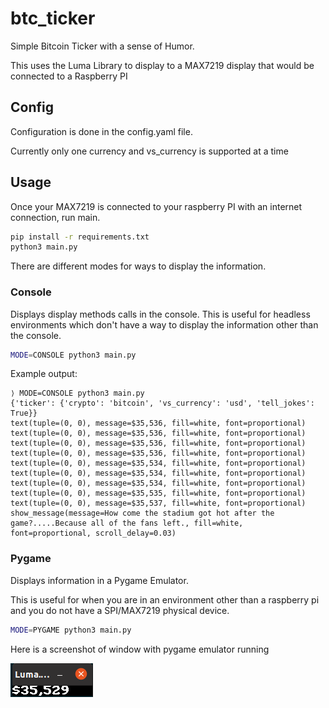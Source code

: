 # btc_ticker

Simple Bitcoin Ticker with a sense of Humor.

This uses the Luma Library to display to a MAX7219 display that would be connected to a Raspberry PI

## Config

Configuration is done in the config.yaml file.

Currently only one currency and vs_currency is supported at a time

## Usage

Once your MAX7219 is connected to your raspberry PI with an internet connection, run main.

```bash
pip install -r requirements.txt
python3 main.py
```

There are different modes for ways to display the information.

### Console

Displays display methods calls in the console. This is useful for headless environments which don't have a way to display the information other than the console.

```bash
MODE=CONSOLE python3 main.py
```

Example output:

```
⟩ MODE=CONSOLE python3 main.py
{'ticker': {'crypto': 'bitcoin', 'vs_currency': 'usd', 'tell_jokes': True}}
text(tuple=(0, 0), message=$35,536, fill=white, font=proportional)
text(tuple=(0, 0), message=$35,536, fill=white, font=proportional)
text(tuple=(0, 0), message=$35,536, fill=white, font=proportional)
text(tuple=(0, 0), message=$35,536, fill=white, font=proportional)
text(tuple=(0, 0), message=$35,534, fill=white, font=proportional)
text(tuple=(0, 0), message=$35,534, fill=white, font=proportional)
text(tuple=(0, 0), message=$35,534, fill=white, font=proportional)
text(tuple=(0, 0), message=$35,535, fill=white, font=proportional)
text(tuple=(0, 0), message=$35,537, fill=white, font=proportional)
show_message(message=How come the stadium got hot after the game?.....Because all of the fans left., fill=white, font=proportional, scroll_delay=0.03)

```

### Pygame

Displays information in a Pygame Emulator.

This is useful for when you are in an environment other than a raspberry pi and you do not have a SPI/MAX7219 physical device.

```bash
MODE=PYGAME python3 main.py
```
Here is a screenshot of window with pygame emulator running


![Pygame Emulator](./images/readme/pygame_emulator.png)
